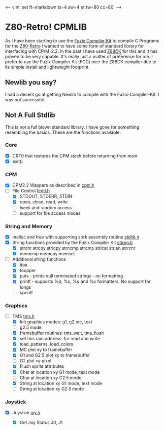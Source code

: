 <-- vim: set ft=markdown ts=4 sw=4 et tw=80 cc=80: -->
# Z80-Retro! CPMLIB

As I have been starting to use the [Fuzix Compiler
Kit](https://github.com/etchedpixels/Fuzix-Compiler-Kit.git) to compile C
Programs for the [Z80-Retro](https://github.com/Z80-Retro/2063-Z80) I wanted to
have some form of standard library for interfacing with CP/M-2.2.  In the past I have used [Z88DK](https://github.com/z88dk/z88dk.git) for this and it has proven
to be very capable.  It's really just a matter of preference for me.  I prefer
to use the Fuzix Compiler Kit (FCC) over the Z88DK compiler due to its simple
install and lightweight footprint.

## Newlib you say?

I had a decent go at getting Newlib to compile with the Fuzix-Compiler-Kit.  I
was not successful.

## Not A Full Stdlib

This is not a full blown standard library.  I have gone for something resembling
the basics.  These are the functions available:

### Core

- [x] CRT0 that restores the CPM stack before returning from main
- [x] exit()

### CPM

- [x] CPM2.2 Wappers as described in [cpm.h](./include/cpm.h)
- [ ] File Control [fcntl.h](./include/fcntl.h)
    - [x] STDOUT, STDERR, STDIN
    - [x] open, close, read, write
    - [ ] lseek and random access
    - [ ] support for file access modes

### String and Memory

- [x] malloc and free with supporting sbrk assembly routine [stdlib.h](./include/stdlib.h)
- [x] String functions provided by the Fuzix Compiler Kit
[stirng.h](./include/string.h)
    - [x] strchr strcpy strlcpy strncmp strcmp strlcat strlen strrchr
    - [x] memcmp memcpy memset
- [ ] Additional string functions
    - [x] itoa
    - [x] toupper
    - [x] puts - prints null terminated strings - no formatting
    - [x] printf - supports %d, %x, %u and %c formatters.  No support for longs
    - [ ] sprintf

### Graphics

- [ ] TMS [tms.h](./include/tms.h)
    - [x] Init graphics modes: g1, g2,mc, text
    - [ ] g2.5 mode
    - [x] framebuffer routines: tms_wait, tms_flush
    - [x] set tms ram address: for read and write
    - [x] load_patterns, load_colors
    - [x] MC plot xy to framebuffer
    - [x] G1 and G2.5 plot xy to framebuffer
    - [ ] G2 plot xy pixel
    - [x] Flush sprite attributes
    - [x] Char at location xy G1 mode, text mode
    - [ ] Char at location xy G2.5 mode
    - [x] String at location xy G1 mode, text mode
    - [ ] String at location xy G2.5 mode

### Joystick

- [x] Joystick [joy.h](./include/joy.h)
    - [x] Get Joy Status J0, J1

